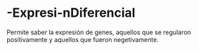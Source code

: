 # -Expresi-nDiferencial
Permite saber la expresión de genes, aquellos que se regularon positivamente y aquellos que fueron negetivamente.
